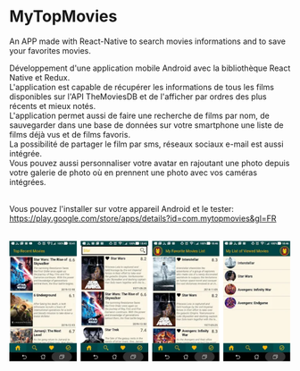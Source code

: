 # MyTopMovies
An APP made with React-Native to search movies informations and to save your favorites movies.


Développement d'une application mobile Android avec la bibliothèque React Native et Redux. <br>
L'application est capable de récupérer les informations de tous les films disponibles sur l'API TheMoviesDB et de l'afficher par ordres des plus récents et mieux notés. </br>
L'application permet aussi de faire une recherche de films par nom, de sauvegarder dans une base de données sur votre smartphone une liste de films déjà vus et de films favoris.</br>
La possibilité de partager le film par sms, réseaux sociaux e-mail est aussi intégrée. </br>
Vous pouvez aussi personnaliser votre avatar en rajoutant une photo depuis votre galerie de photo où en prennent une photo avec vos caméras intégrées.</br></br>

Vous pouvez l'installer sur votre appareil Android et le tester: https://play.google.com/store/apps/details?id=com.mytopmovies&gl=FR </br></br>

![MTV Images](https://github.com/walternj/MyTopMovies/blob/master/MTV_capture.png)



